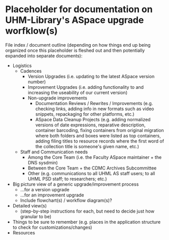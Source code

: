 # Placeholder for documentation on UHM-Library's ASpace upgrade worfklow(s)

File index / document outline (depending on how things end up being organized once this placeholder is fleshed out and then potentially expanded into separate documents):

- Logistics
  - Cadences
    - Version Upgrades (i.e. updating to the latest ASpace version number)
    - Improvement Upgrades (i.e. adding functionality to and increasing the useability of our current version)
    - Non-upgrade improvements
      - Documentation Reviews / Rewrites / Improvements (e.g. checking links, adding info in new formats such as video snippets, repackaging for other platforms, etc.)
      - ASpace Data Cleanup Projects (e.g. adding normalized versions of date expressions, reparative description, container barcoding, fixing containers from original migration where both folders and boxes were listed as top containers, adding filing titles to resource records where the first word of the collection title is someone's given name, etc.)
  - Staff and Communication needs
    - Among the Core Team (i.e. the Faculty ASpace maintainer + the DNS sysdmin)
    - Between the Core Team + the CDMC Archives Subcommittee
    - Other (e.g. communications to all UHML AS staff users; to all UHML PSD staff; to researchers; etc.)
- Big picture view of a generic upgrade/improvement process
  - ...for a version upgrade
  - ...for an improvement upgrade
  - Include flowchart(s) / workflow diagram(s)?
- Detailed view(s)
  - (step-by-step instructions for each, but need to decide just how granular to be)
- Things to be sure to remember (e.g. places in the application structure to check for customizations/changes)
- Resources
